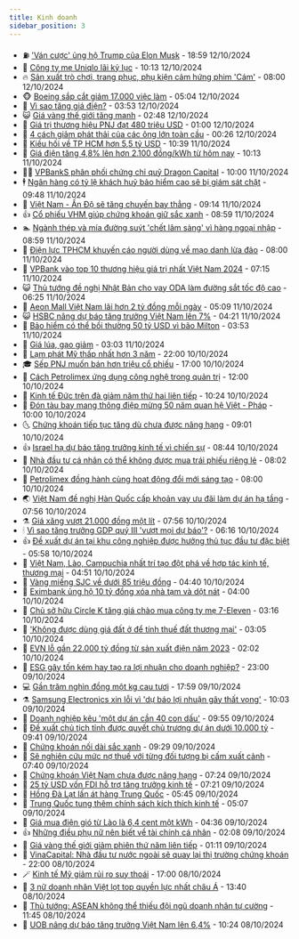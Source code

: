 ```yaml
---
title: Kinh doanh
sidebar_position: 3
---
```


<!-- vnexpress-kinh-doanh:START -->
- ⛽️ [&#39;Ván cược&#39; ủng hộ Trump của Elon Musk](https://vnexpress.net/van-cuoc-ung-ho-trump-cua-elon-musk-4803469.html) - 18:59 12/10/2024
- 🐲 [Công ty mẹ Uniqlo lãi kỷ lục](https://vnexpress.net/cong-ty-me-uniqlo-lai-ky-luc-4803360.html) - 10:13 12/10/2024
- 🔥 [Sản xuất trò chơi, trang phục, phụ kiện cảm hứng phim &#39;Cám&#39;](https://vnexpress.net/san-xuat-tro-choi-trang-phuc-phu-kien-cam-hung-phim-cam-4803338.html) - 08:00 12/10/2024
- 🐵 [Boeing sắp cắt giảm 17.000 việc làm](https://vnexpress.net/boeing-sap-cat-giam-17-000-viec-lam-4803281.html) - 05:04 12/10/2024
- 🦅 [Vì sao tăng giá điện?](https://vnexpress.net/vi-sao-tang-gia-dien-4803207.html) - 03:53 12/10/2024
- 😺 [Giá vàng thế giới tăng mạnh](https://vnexpress.net/gia-vang-the-gioi-tang-manh-4803183.html) - 02:48 12/10/2024
- 🤩 [Giá trị thương hiệu PNJ đạt 480 triệu USD](https://vnexpress.net/gia-tri-thuong-hieu-pnj-dat-480-trieu-usd-4803148.html) - 01:00 12/10/2024
- 🌮 [4 cách giảm phát thải của các ông lớn toàn cầu](https://vnexpress.net/4-cach-giam-phat-thai-cua-cac-ong-lon-toan-cau-4803061.html) - 00:26 12/10/2024
- 🧰 [Kiều hối về TP HCM hơn 5,5 tỷ USD](https://vnexpress.net/kieu-hoi-ve-tp-hcm-hon-5-5-ty-usd-4803059.html) - 10:39 11/10/2024
- 🤔 [Giá điện tăng 4,8% lên hơn 2.100 đồng/kWh từ hôm nay](https://vnexpress.net/gia-dien-tang-4-8-len-hon-2-100-dong-kwh-tu-hom-nay-4802746.html) - 10:13 11/10/2024
- 🧑‍💻 [VPBankS phân phối chứng chỉ quỹ Dragon Capital](https://vnexpress.net/vpbanks-phan-phoi-chung-chi-quy-dragon-capital-4802576.html) - 10:00 11/10/2024
- 🕴 [Ngân hàng có tỷ lệ khách huỷ bảo hiểm cao sẽ bị giám sát chặt](https://vnexpress.net/tang-cuong-giam-sat-ngan-hang-co-ty-le-khach-huy-bao-hiem-cao-4802987.html) - 09:48 11/10/2024
- 🦩 [Việt Nam - Ấn Độ sẽ tăng chuyến bay thẳng](https://vnexpress.net/viet-nam-an-do-se-tang-chuyen-bay-thang-4803021.html) - 09:14 11/10/2024
- 👍 [Cổ phiếu VHM giúp chứng khoán giữ sắc xanh](https://vnexpress.net/chung-khoan-11-10-co-phieu-vhm-giup-vn-index-giu-sac-xanh-4803040.html) - 08:59 11/10/2024
- 🏊 [Ngành thép và mía đường suýt &#39;chết lâm sàng&#39; vì hàng ngoại nhập](https://vnexpress.net/nganh-thep-va-mia-duong-suyt-chet-lam-sang-vi-hang-ngoai-nhap-4802916.html) - 08:59 11/10/2024
- 🤡 [Điện lực TPHCM khuyến cáo người dùng về mạo danh lừa đảo](https://vnexpress.net/dien-luc-tphcm-khuyen-cao-nguoi-dung-ve-mao-danh-lua-dao-4802936.html) - 08:00 11/10/2024
- 👀 [VPBank vào top 10 thương hiệu giá trị nhất Việt Nam 2024](https://vnexpress.net/vpbank-vao-top-10-thuong-hieu-gia-tri-nhat-viet-nam-2024-4802956.html) - 07:15 11/10/2024
- 😺 [Thủ tướng đề nghị Nhật Bản cho vay ODA làm đường sắt tốc độ cao](https://vnexpress.net/thu-tuong-de-nghi-nhat-ban-cho-vay-oda-lam-duong-sat-toc-do-cao-4802929.html) - 06:25 11/10/2024
- 🦣 [Aeon Mall Việt Nam lãi hơn 2 tỷ đồng mỗi ngày](https://vnexpress.net/aeon-mall-viet-nam-lai-hon-2-ty-dong-moi-ngay-4802831.html) - 05:09 11/10/2024
- 😺 [HSBC nâng dự báo tăng trưởng Việt Nam lên 7%](https://vnexpress.net/hsbc-nang-du-bao-tang-truong-viet-nam-len-7-4802808.html) - 04:21 11/10/2024
- 💼 [Bảo hiểm có thể bồi thường 50 tỷ USD vì bão Milton](https://vnexpress.net/bao-hiem-co-the-boi-thuong-50-ty-usd-vi-bao-milton-4802800.html) - 03:53 11/10/2024
- 🤗 [Giá lúa, gạo giảm](https://vnexpress.net/gia-lua-gao-giam-4802434.html) - 03:03 11/10/2024
- 👀 [Lạm phát Mỹ thấp nhất hơn 3 năm](https://vnexpress.net/lam-phat-my-thap-nhat-hon-3-nam-4802669.html) - 22:00 10/10/2024
- 🎓 [Sếp PNJ muốn bán hơn triệu cổ phiếu](https://vnexpress.net/sep-pnj-muon-ban-hon-trieu-co-phieu-4802666.html) - 17:00 10/10/2024
- 🗽 [Cách Petrolimex ứng dụng công nghệ trong quản trị](https://vnexpress.net/cach-petrolimex-ung-dung-cong-nghe-trong-quan-tri-4802433.html) - 12:00 10/10/2024
- 🚀 [Kinh tế Đức trên đà giảm năm thứ hai liên tiếp](https://vnexpress.net/kinh-te-duc-tren-da-giam-nam-thu-hai-lien-tiep-4802527.html) - 10:24 10/10/2024
- 🤗 [Đón tàu bay mang thông điệp mừng 50 năm quan hệ Việt - Pháp](https://vnexpress.net/don-tau-bay-mang-thong-diep-mung-50-nam-quan-he-viet-phap-4802621.html) - 10:00 10/10/2024
- 🌜 [Chứng khoán tiếp tục tăng dù chưa được nâng hạng](https://vnexpress.net/chung-khoan-hom-nay-10-10-vn-index-tiep-tuc-tang-du-chua-duoc-nang-hang-4802583.html) - 09:01 10/10/2024
- 👍 [Israel hạ dự báo tăng trưởng kinh tế vì chiến sự](https://vnexpress.net/israel-ha-du-bao-tang-truong-kinh-te-vi-chien-su-4802536.html) - 08:44 10/10/2024
- 🤖 [Nhà đầu tư cá nhân có thể không được mua trái phiếu riêng lẻ](https://vnexpress.net/nha-dau-tu-ca-nhan-co-the-khong-duoc-mua-trai-phieu-rieng-le-4802515.html) - 08:02 10/10/2024
- 🫣 [Petrolimex đồng hành cùng hoạt động đổi mới sáng tạo](https://vnexpress.net/petrolimex-dong-hanh-cung-hoat-dong-doi-moi-sang-tao-4802432.html) - 08:00 10/10/2024
- 🌏 [Việt Nam đề nghị Hàn Quốc cấp khoản vay ưu đãi làm dự án hạ tầng](https://vnexpress.net/viet-nam-de-nghi-han-quoc-cap-khoan-vay-uu-dai-lam-du-an-ha-tang-4802494.html) - 07:56 10/10/2024
- ⚗️ [Giá xăng vượt 21.000 đồng một lít](https://vnexpress.net/gia-xang-moi-nhat-hom-nay-10-10-4802475.html) - 07:56 10/10/2024
- 🕯 [Vì sao tăng trưởng GDP quý III &#39;vượt mọi dự báo&#39;?](https://vnexpress.net/vi-sao-tang-truong-gdp-quy-iii-vuot-moi-du-bao-4802280.html) - 06:16 10/10/2024
- 👍 [Đề xuất dự án tại khu công nghiệp được hưởng thủ tục đầu tư đặc biệt](https://vnexpress.net/de-xuat-du-an-tai-khu-cong-nghiep-duoc-huong-thu-tuc-dau-tu-dac-biet-4802391.html) - 05:58 10/10/2024
- 🤠 [Việt Nam, Lào, Campuchia nhất trí tạo đột phá về hợp tác kinh tế, thương mại](https://vnexpress.net/viet-nam-lao-campuchia-nhat-tri-tao-dot-pha-ve-hop-tac-kinh-te-thuong-mai-4802383.html) - 04:51 10/10/2024
- 🌊 [Vàng miếng SJC về dưới 85 triệu đồng](https://vnexpress.net/vang-mieng-sjc-ve-duoi-85-trieu-4802396.html) - 04:40 10/10/2024
- 🌈 [Eximbank ủng hộ 10 tỷ đồng xóa nhà tạm và dột nát](https://vnexpress.net/eximbank-ung-ho-10-ty-dong-xoa-nha-tam-va-dot-nat-4802417.html) - 04:00 10/10/2024
- 🥳 [Chủ sở hữu Circle K tăng giá chào mua công ty mẹ 7-Eleven](https://vnexpress.net/chu-so-huu-circle-k-tang-gia-chao-mua-cong-ty-me-7-eleven-4802305.html) - 03:16 10/10/2024
- 🐻 [&#39;Không được dùng giá đất ở để tính thuế đất thương mại&#39;](https://vnexpress.net/khong-duoc-dung-gia-dat-o-de-tinh-thue-dat-thuong-mai-4802315.html) - 03:05 10/10/2024
- 💫 [EVN lỗ gần 22.000 tỷ đồng từ sản xuất điện năm 2023](https://vnexpress.net/evn-lo-gan-22-000-ty-dong-tu-san-xuat-dien-nam-2023-4802308.html) - 02:02 10/10/2024
- 🤩 [ESG gây tốn kém hay tạo ra lợi nhuận cho doanh nghiệp?](https://vnexpress.net/esg-gay-ton-kem-hay-tao-ra-loi-nhuan-cho-doanh-nghiep-4801462.html) - 23:00 09/10/2024
- 💻 [Gần trăm nghìn đồng một kg cau tươi](https://vnexpress.net/gan-tram-nghin-dong-mot-kg-cau-tuoi-4801980.html) - 17:59 09/10/2024
- ⚗️ [Samsung Electronics xin lỗi vì &#39;dự báo lợi nhuận gây thất vọng&#39;](https://vnexpress.net/samsung-electronics-xin-loi-vi-du-bao-loi-nhuan-gay-that-vong-4802187.html) - 10:03 09/10/2024
- 🌈 [Doanh nghiệp kêu &#39;một dự án cần 40 con dấu&#39;](https://vnexpress.net/doanh-nghiep-keu-mot-du-an-can-40-con-dau-4802150.html) - 09:55 09/10/2024
- 🌝 [Đề xuất chủ tịch tỉnh được quyết chủ trương dự án dưới 10.000 tỷ](https://vnexpress.net/de-xuat-chu-tich-tinh-duoc-quyet-chu-truong-du-an-duoi-10-000-ty-4802143.html) - 09:41 09/10/2024
- 🥸 [Chứng khoán nối dài sắc xanh](https://vnexpress.net/chung-khoan-noi-dai-sac-xanh-4802171.html) - 09:29 09/10/2024
- 🦆 [Sẽ nghiên cứu mức nợ thuế với từng đối tượng bị cấm xuất cảnh](https://vnexpress.net/se-nghien-cuu-muc-no-thue-voi-tung-doi-tuong-bi-cam-xuat-canh-4802066.html) - 07:40 09/10/2024
- 🌋 [Chứng khoán Việt Nam chưa được nâng hạng](https://vnexpress.net/chung-khoan-viet-nam-chua-duoc-nang-hang-4802079.html) - 07:24 09/10/2024
- 🦍 [25 tỷ USD vốn FDI hỗ trợ tăng trưởng kinh tế](https://vnexpress.net/25-ty-usd-von-fdi-ho-tro-tang-truong-kinh-te-4802071.html) - 07:21 09/10/2024
- 🤔 [Hồng Đà Lạt lấn át hàng Trung Quốc](https://vnexpress.net/hong-da-lat-lan-at-hang-trung-quoc-4801557.html) - 05:45 09/10/2024
- 🧰 [Trung Quốc tung thêm chính sách kích thích kinh tế](https://vnexpress.net/trung-quoc-tung-them-chinh-sach-kich-thich-kinh-te-4802012.html) - 05:07 09/10/2024
- 🌝 [Giá mua điện gió từ Lào là 6,4 cent một kWh](https://vnexpress.net/gia-mua-dien-gio-tu-lao-la-6-4-cent-mot-kwh-4801985.html) - 04:36 09/10/2024
- 👍 [Những điều phụ nữ nên biết về tài chính cá nhân](https://vnexpress.net/nhung-dieu-phu-nu-nen-biet-ve-tai-chinh-ca-nhan-4799992.html) - 02:08 09/10/2024
- 🗽 [Giá vàng thế giới giảm phiên thứ năm liên tiếp](https://vnexpress.net/gia-vang-the-gioi-giam-phien-thu-nam-lien-tiep-4801839.html) - 01:11 09/10/2024
- 🐎 [VinaCapital: Nhà đầu tư nước ngoài sẽ quay lại thị trường chứng khoán](https://vnexpress.net/vinacapital-nha-dau-tu-nuoc-ngoai-se-quay-lai-thi-truong-chung-khoan-4801779.html) - 22:00 08/10/2024
- 🪄 [Kinh tế Mỹ giảm rủi ro suy thoái](https://vnexpress.net/kinh-te-my-giam-rui-ro-suy-thoai-4801653.html) - 17:00 08/10/2024
- 🎊 [3 nữ doanh nhân Việt lọt top quyền lực nhất châu Á](https://vnexpress.net/3-nu-doanh-nhan-viet-lot-top-quyen-luc-nhat-chau-a-4801788.html) - 13:40 08/10/2024
- 🗽 [Thủ tướng: ASEAN không thể thiếu đội ngũ doanh nhân tự cường](https://vnexpress.net/thu-tuong-asean-khong-the-thieu-doi-ngu-doanh-nhan-tu-cuong-4801765.html) - 11:45 08/10/2024
- 🦩 [UOB nâng dự báo tăng trưởng Việt Nam lên 6,4%](https://vnexpress.net/uob-nang-du-bao-tang-truong-viet-nam-len-6-4-4801658.html) - 10:24 08/10/2024<!-- vnexpress-kinh-doanh:END -->
